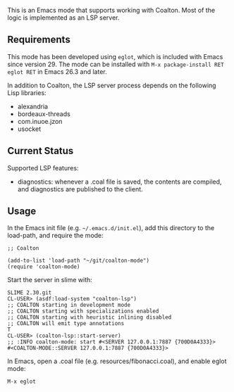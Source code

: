 This is an Emacs mode that supports working with Coalton. Most of the
logic is implemented as an LSP server.

## Requirements

This mode has been developed using `eglot`, which is included with
Emacs since version 29. The mode can be installed with
`M-x package-install RET eglot RET` in Emacs 26.3 and later.

In addition to Coalton, the LSP server process depends on the
following Lisp libraries:

- alexandria
- bordeaux-threads
- com.inuoe.jzon
- usocket

## Current Status

Supported LSP features:

- diagnostics: whenever a .coal file is saved, the contents are
  compiled, and diagnostics are published to the client.

## Usage

In the Emacs init file (e.g. `~/.emacs.d/init.el`), add this
directory to the load-path, and require the mode:

    ;; Coalton
    
    (add-to-list 'load-path "~/git/coalton-mode")
    (require 'coalton-mode)

Start the server in slime with:

    SLIME 2.30.git
    CL-USER> (asdf:load-system "coalton-lsp")
    ;; COALTON starting in development mode
    ;; COALTON starting with specializations enabled
    ;; COALTON starting with heuristic inlining disabled
    ;; COALTON will emit type annotations
    T
    CL-USER> (coalton-lsp::start-server)
    ;; :INFO coalton-mode: start #<SERVER 127.0.0.1:7887 {700D0A4333}>
    #<COALTON-MODE::SERVER 127.0.0.1:7887 {700D0A4333}>

In Emacs, open a .coal file (e.g. resources/fibonacci.coal), and
enable eglot mode:

    M-x eglot
